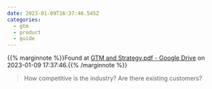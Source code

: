 ```yaml
---
date: 2023-01-09T16:37:46.545Z
categories:
  - gtm
  - product
  - guide
---
```

{{% marginnote %}}Found at [GTM and Strategy.pdf - Google Drive](https://drive.google.com/file/d/1N0FoTMEVVMXOkb6JMJOd8FICmDjtQUWR/view) on 2023-01-09 17:37:46.{{% /marginnote %}}

> How competitive is the industry? Are there existing customers?

